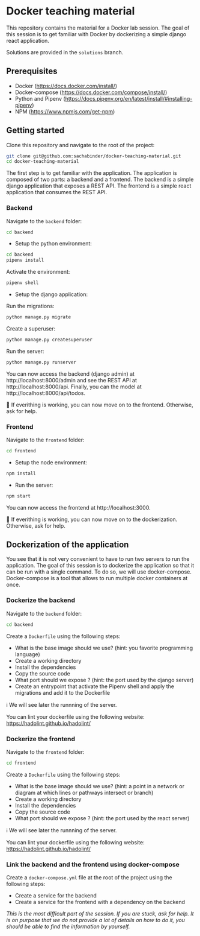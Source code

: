# Docker teaching material

This repository contains the material for a Docker lab session. The goal of this session is to get familiar with Docker by dockerizing a simple django react application.

Solutions are provided in the `solutions` branch.

## Prerequisites

- Docker (https://docs.docker.com/install/)
- Docker-compose (https://docs.docker.com/compose/install/)
- Python and Pipenv (https://docs.pipenv.org/en/latest/install/#installing-pipenv)
- NPM (https://www.npmjs.com/get-npm)

## Getting started

Clone this repository and navigate to the root of the project:

```bash
git clone git@github.com:sachabinder/docker-teaching-material.git
cd docker-teaching-material
```

The first step is to get familiar with the application. The application is composed of two parts: a backend and a frontend. The backend is a simple django application that exposes a REST API. The frontend is a simple react application that consumes the REST API.

### Backend

Navigate to the `backend` folder:

```bash
cd backend
```

* Setup the python environment:

```bash
cd backend
pipenv install
```

Activate the environment:

```bash
pipenv shell
```

* Setup the django application:

Run the migrations:

```bash
python manage.py migrate
```

Create a superuser:

```bash
python manage.py createsuperuser
```

Run the server:

```bash
python manage.py runserver
```

You can now access the backend (django admin) at http://localhost:8000/admin and see the REST API at http://localhost:8000/api. Finally, you can the model at http://localhost:8000/api/todos.

:checkered_flag: If everithing is working, you can now move on to the frontend. Otherwise, ask for help.


### Frontend

Navigate to the `frontend` folder:

```bash
cd frontend
```

* Setup the node environment:

```bash
npm install
```

* Run the server:

```bash
npm start
```

You can now access the frontend at http://localhost:3000.

:checkered_flag: If everithing is working, you can now move on to the dockerization. Otherwise, ask for help.


## Dockerization of the application

You see that it is not very convenient to have to run two servers to run the application. The goal of this session is to dockerize the application so that it can be run with a single command. To do so, we will use docker-compose. Docker-compose is a tool that allows to run multiple docker containers at once.

### Dockerize the backend

Navigate to the `backend` folder:

```bash
cd backend
```

Create a `Dockerfile` using the following steps: 

- What is the base image should we use? (hint: you favorite programming language)
- Create a working directory
- Install the dependencies
- Copy the source code
- What port should we expose ? (hint: the port used by the django server)
- Create an entrypoint that activate the Pipenv shell and apply the migrations and add it to the Dockerfile

:information_source: We will see later the runnning of the server.

You can lint your dockerfile using the following website: https://hadolint.github.io/hadolint/


### Dockerize the frontend

Navigate to the `frontend` folder:

```bash
cd frontend
```

Create a `Dockerfile` using the following steps:

- What is the base image should we use? (hint: a point in a network or diagram at which lines or pathways intersect or branch)
- Create a working directory
- Install the dependencies
- Copy the source code
- What port should we expose ? (hint: the port used by the react server)

:information_source: We will see later the runnning of the server.

You can lint your dockerfile using the following website: https://hadolint.github.io/hadolint/


### Link the backend and the frontend using docker-compose

Create a `docker-compose.yml` file at the root of the project using the following steps:

- Create a service for the backend
- Create a service for the frontend with a dependency on the backend

_This is the most difficult part of the session. If you are stuck, ask for help. It is on purpose that we do not provide a lot of details on how to do it, you should be able to find the information by yourself._
